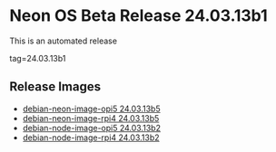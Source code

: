 # Neon OS Beta Release 24.03.13b1
This is an automated release

tag=24.03.13b1

## Release Images
- [debian-neon-image-opi5 24.03.13b5](https://2222.us/app/files/neon_images/core/opi5/dev/debian-neon-image-opi5_2024-03-13_19_56.img.xz)
- [debian-neon-image-rpi4 24.03.13b5](https://2222.us/app/files/neon_images/core/rpi4/dev/debian-neon-image-rpi4_2024-03-13_19_56.img.xz)
- [debian-node-image-opi5 24.03.13b2](https://2222.us/app/files/neon_images/node/opi5/dev/debian-node-image-opi5_2024-03-13_22_39.img.xz)
- [debian-node-image-rpi4 24.03.13b2](https://2222.us/app/files/neon_images/node/rpi4/dev/debian-node-image-rpi4_2024-03-13_22_39.img.xz)
